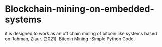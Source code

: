 # Blockchain-mining-on-embedded-systems
it is designed to work as an off chain mining of bitcoin like systems based on Rahman, Ziaur. (2021). Bitcoin Mining -Simple Python Code. 
